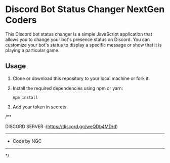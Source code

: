 # Discord Bot Status Changer NextGen Coders

This Discord bot status changer is a simple JavaScript application that allows you to change your bot's presence status on Discord. You can customize your bot's status to display a specific message or show that it is playing a particular game.

## Usage

1. Clone or download this repository to your local machine or fork it.

2. Install the required dependencies using npm or yarn:

   ```shell
   npm install
   ```
3. Add your token in secrets


/**        

  DISCORD SERVER :(https://discord.gg/weQDb4MDrd)
  
 * **********************************************
 *   Code by NGC
 * **********************************************
 */
